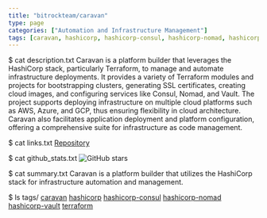 ```yaml
---
title: "bitrockteam/caravan"
type: page
categories: ["Automation and Infrastructure Management"]
tags: [caravan, hashicorp, hashicorp-consul, hashicorp-nomad, hashicorp-vault, terraform]
---
```


$ cat description.txt
Caravan is a platform builder that leverages the HashiCorp stack, particularly Terraform, to manage and automate infrastructure deployments. It provides a variety of Terraform modules and projects for bootstrapping clusters, generating SSL certificates, creating cloud images, and configuring services like Consul, Nomad, and Vault. The project supports deploying infrastructure on multiple cloud platforms such as AWS, Azure, and GCP, thus ensuring flexibility in cloud architecture. Caravan also facilitates application deployment and platform configuration, offering a comprehensive suite for infrastructure as code management.

$ cat links.txt
[Repository](https://github.com/bitrockteam/caravan)

$ cat github_stats.txt
![GitHub stars](https://img.shields.io/github/stars/bitrockteam/caravan?style=social)


$ cat summary.txt
Caravan is a platform builder that utilizes the HashiCorp stack for infrastructure automation and management.


$ ls tags/
[caravan](/tags/caravan/)
[hashicorp](/tags/hashicorp/)
[hashicorp-consul](/tags/hashicorp-consul/)
[hashicorp-nomad](/tags/hashicorp-nomad/)
[hashicorp-vault](/tags/hashicorp-vault/)
[terraform](/tags/terraform/)
